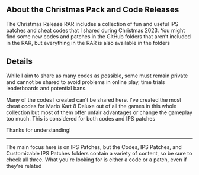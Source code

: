 ## About the Christmas Pack and Code Releases

The Christmas Release RAR includes a collection of fun and useful IPS patches and cheat codes that I shared during Christmas 2023. You might find some new codes and patches in the GitHub folders that aren’t included in the RAR, but everything in the RAR is also available in the folders

## Details

While I aim to share as many codes as possible, some must remain private and cannot be shared to avoid problems in online play, time trials leaderboards and potential bans. 

Many of the codes I created can’t be shared here. I've created the most cheat codes for Mario Kart 8 Deluxe out of all the games in this whole collection but most of them offer unfair advantages or change the gameplay too much. This is considered for both codes and IPS patches

Thanks for understanding!

---

The main focus here is on IPS Patches, but the Codes, IPS Patches, and Customizable IPS Patches folders contain a variety of content, so be sure to check all three. What you're looking for is either a code or a patch, even if they're related